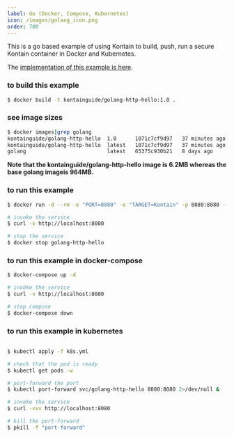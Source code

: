 ```yaml
---
label: Go (Docker, Compose, Kubernetes)
icon: /images/golang_icon.png
order: 700
---
```


This is a go based example of using Kontain to build, push, run a secure Kontain container in Docker and Kubernetes.

The [implementation of this example is here](https://github.com/kontainapp/guide-examples/tree/master/examples/go/golang-http-hello).

### to build this example
```bash
$ docker build -t kontainguide/golang-http-hello:1.0 .
```

### see image sizes
```bash
$ docker images|grep golang
kontainguide/golang-http-hello  1.0      1071c7cf9d97   37 minutes ago      6.24MB
kontainguide/golang-http-hello  latest   1071c7cf9d97   37 minutes ago      6.24MB
golang                          latest   65375c930b21   8 days ago          964MB
```

**Note that the kontainguide/golang-http-hello image is 6.2MB whereas the base golang imageis 964MB.**

### to run this example
```bash
$ docker run -d --rm -e "PORT=8080" -e "TARGET=Kontain" -p 8080:8080 --runtime=krun --name golang-http-hello kontainguide/golang-http-hello:1.0

# invoke the service
$ curl -v http://localhost:8080

# stop the service
$ docker stop golang-http-hello
```

### to run this example in docker-compose
```bash
$ docker-compose up -d

# invoke the service
$ curl -v http://localhost:8080

# stop compose
$ docker-compose down
```

### to run this example in kubernetes
```bash

$ kubectl apply -f k8s.yml

# check that the pod is ready
$ kubectl get pods -w

# port-forward the port
$ kubectl port-forward svc/golang-http-hello 8080:8080 2>/dev/null &

# invoke the service
$ curl -vvv http://localhost:8080

# kill the port-forward
$ pkill -f "port-forward"
```